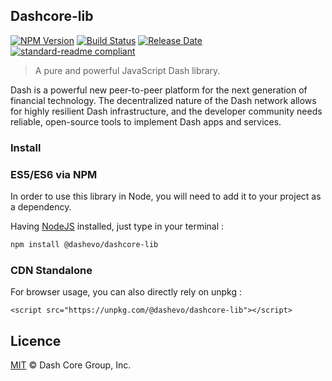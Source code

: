 ## Dashcore-lib

[![NPM Version](https://img.shields.io/npm/v/@dashevo/dashcore-lib)](https://www.npmjs.com/package/@dashevo/dashcore-lib)
[![Build Status](https://travis-ci.com/dashevo/dashcore-lib.svg?branch=master)](https://travis-ci.com/dashevo/dashcore-lib)
[![Release Date](https://img.shields.io/github/release-date/dashevo/dashcore-lib)](https://github.com/dashevo/dashcore-lib/releases/latest)
[![standard-readme compliant](https://img.shields.io/badge/readme%20style-standard-brightgreen)](https://github.com/RichardLitt/standard-readme)

> A pure and powerful JavaScript Dash library.

Dash is a powerful new peer-to-peer platform for the next generation of financial technology. The decentralized nature of the Dash network allows for highly resilient Dash infrastructure, and the developer community needs reliable, open-source tools to implement Dash apps and services.

### Install

### ES5/ES6 via NPM

In order to use this library in Node, you will need to add it to your project as a dependency.

Having [NodeJS](https://nodejs.org/) installed, just type in your terminal :

```sh
npm install @dashevo/dashcore-lib
```

### CDN Standalone

For browser usage, you can also directly rely on unpkg :

```
<script src="https://unpkg.com/@dashevo/dashcore-lib"></script>
```


## Licence

[MIT](https://github.com/dashevo/dashcore-lib/blob/master/LICENCE.md) © Dash Core Group, Inc.
